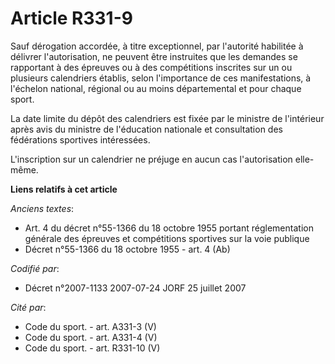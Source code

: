 # Article R331-9

Sauf dérogation accordée, à titre exceptionnel, par l'autorité habilitée à délivrer l'autorisation, ne peuvent être
instruites que les demandes se rapportant à des épreuves ou à des compétitions inscrites sur un ou plusieurs calendriers
établis, selon l'importance de ces manifestations, à l'échelon national, régional ou au moins départemental et pour chaque
sport.

La date limite du dépôt des calendriers est fixée par le ministre de l'intérieur après avis du ministre de l'éducation
nationale et consultation des fédérations sportives intéressées.

L'inscription sur un calendrier ne préjuge en aucun cas l'autorisation elle-même.

**Liens relatifs à cet article**

_Anciens textes_:

  - Art. 4 du décret n°55-1366 du 18 octobre 1955 portant réglementation générale des épreuves et compétitions sportives sur la voie publique
  - Décret n°55-1366 du 18 octobre 1955 - art. 4 (Ab)

_Codifié par_:

  - Décret n°2007-1133 2007-07-24 JORF 25 juillet 2007

_Cité par_:

  - Code du sport. - art. A331-3 (V)
  - Code du sport. - art. A331-4 (V)
  - Code du sport. - art. R331-10 (V)

